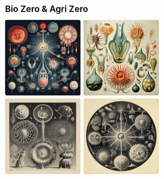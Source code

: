 # Bio Zero & Agri Zero 

<!--*add images and gifs here of the build process* -->
<!-- Markdown Content -->
<div class="image-grid">
  <img src="../images/BioZero/dither_it_imagine an art picture out of radiolarian studies designed by ernst haeckel_2 (1).png" class="grid-item" alt="Iaac">
  <img src="../images/milenaisonline_art_out_of_radiolarian_designed_by_ernst_haeckel_68464da6-5d0b-48e3-9b7b-d29d2ffcc548.png" class="grid-item" alt="atelier project">
  <img src="../images/vania9117_art_out_of_radiolarian_designed_by_ernst_haeckel_076e6263-4105-4f23-a8c5-1cceb829654c.png" class="grid-item portrait-image" alt="bcn street">
  <img src="../images/vania9117_art_out_of_radiolarian_designed_by_ernst_haeckel_ebdc631f-8812-4f22-a7bc-11acdc31c71e.png" class="grid-item" alt="cnc">
  <!-- Add more images as needed -->
</div>

<!-- CSS Styles -->
<style>
  /* Styles for the image grid container */
  .image-grid {
    display: grid;
    grid-template-columns: repeat(2, 1fr); /* Two columns */
    /*grid-template-columns: repeat(auto-fill, minmax(200px, 1fr));*/ /*use this line of code to create a responsive grid that will place all images in one continuous row - each image will shrink accordignly*/
    grid-gap: 10px;
    /* Additional grid container styles can be added here */
  }

  /* Styles for individual grid items (images) */
  .grid-item {
    width: 100%;
    height: auto;
    object-fit: cover;
    border-radius: 5px; /* Add rounded corners to images */
    /* Additional styles for grid items can be added here */
  }
  /* Styles for portrait images */ /*apply this class to any portrait photo in a grid to crop it to landscape: class="grid-item portrait-image" */
.portrait-image {
    object-position: center middle; /* Adjust this property to control the cropping of portrait images */
  }
</style>